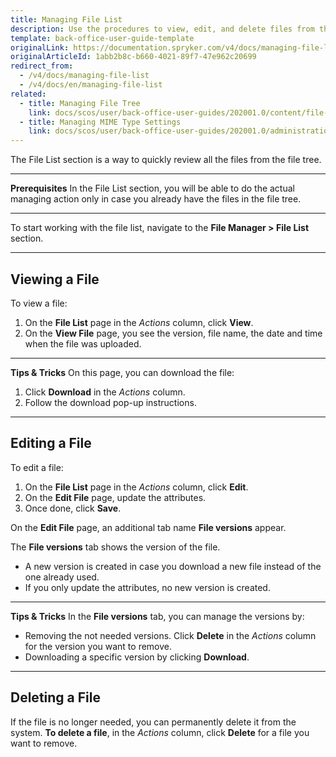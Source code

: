 ```yaml
---
title: Managing File List
description: Use the procedures to view, edit, and delete files from the system in the Back Office.
template: back-office-user-guide-template
originalLink: https://documentation.spryker.com/v4/docs/managing-file-list
originalArticleId: 1abb2b8c-b660-4021-89f7-47e962c20699
redirect_from:
  - /v4/docs/managing-file-list
  - /v4/docs/en/managing-file-list
related:
  - title: Managing File Tree
    link: docs/scos/user/back-office-user-guides/202001.0/content/file-manager/managing-file-tree.html
  - title: Managing MIME Type Settings
    link: docs/scos/user/back-office-user-guides/202001.0/administration/mime-type-settings/managing-mime-type-settings.html
---
```


The File List section is a way to quickly review all the files from the file tree.
***
**Prerequisites**
In the File List section, you will be able to do the actual managing action only in case you already have the files in the file tree.
*** 
To start working with the file list, navigate to the **File Manager > File List** section.
***
## Viewing a File
To view a file:
1. On the **File List** page in the _Actions_ column, click **View**.
2. On the **View File** page, you see the version, file name, the date and time when the file was uploaded.
***
**Tips & Tricks**
On this page, you can download the file:
1. Click **Download** in the _Actions_ column.
2. Follow the download pop-up instructions.
***
## Editing a File
To edit a file:
1. On the **File List** page in the _Actions_ column, click **Edit**.
2. On the **Edit File** page, update the attributes.
3. Once done, click **Save**.

On the **Edit File** page, an additional tab name **File versions** appear.

The **File versions** tab shows the version of the file. 
* A new version is created in case you download a new file instead of the one already used. 
* If you only update the attributes, no new version is created.
***
**Tips & Tricks**
In the **File versions** tab, you can manage the versions by:
* Removing the not needed versions. Click **Delete** in the _Actions_ column for the version you want to remove.
* Downloading a specific version by clicking **Download**.
***
## Deleting a File
If the file is no longer needed, you can permanently delete it from the system.
**To delete a file**, in the _Actions_ column, click **Delete** for a file you want to remove.
